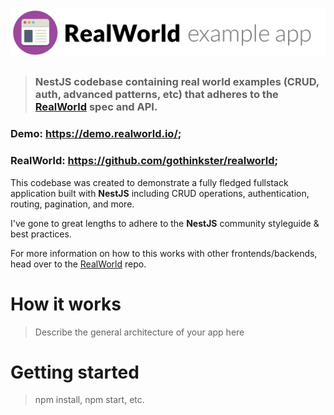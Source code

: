 # ![RealWorld Example App](docs/logo.png)

> ### NestJS codebase containing real world examples (CRUD, auth, advanced patterns, etc) that adheres to the [RealWorld](https://github.com/gothinkster/realworld) spec and API.

### Demo: https://demo.realworld.io/;

### RealWorld: https://github.com/gothinkster/realworld;

This codebase was created to demonstrate a fully fledged fullstack application built with **NestJS** including CRUD
operations, authentication, routing, pagination, and more.

I've gone to great lengths to adhere to the **NestJS** community styleguide & best practices.

For more information on how to this works with other frontends/backends, head over to
the [RealWorld](https://github.com/gothinkster/realworld) repo.

# How it works

> Describe the general architecture of your app here

# Getting started

> npm install, npm start, etc.

